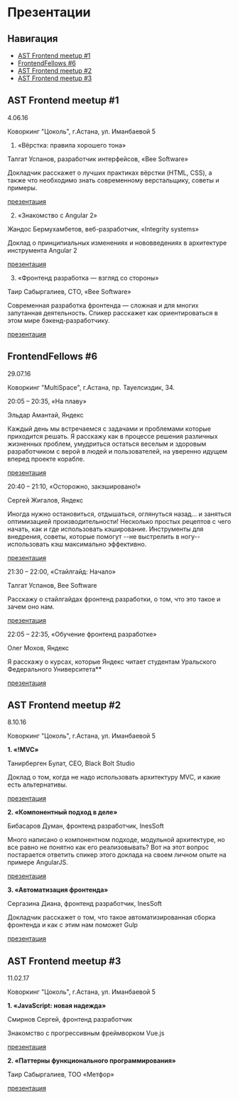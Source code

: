 # Презентации

## Навигация

- [AST Frontend meetup #1](#astfrontend1)
- [FrontendFellows #6](#frontendfellows)
- [AST Frontend meetup #2](#astfrontend2)
- [AST Frontend meetup #3](#astfrontend3)

## <a name="astfrontend1"></a> AST Frontend meetup #1

4.06.16

Коворкинг "Цоколь", г.Астана, ул. Иманбаевой 5

1. «Вёрстка: правила хорошего тона»

Талгат Успанов, разработчик интерфейсов, «Bee Software»

Докладчик расскажет о лучших практиках вёрстки (HTML, CSS), а также что необходимо знать современному верстальщику, советы и примеры.

[презентация](http://goo.gl/rkyOQQ)

2. «Знакомство с Angular 2»

Жандос Бермухамбетов, веб-разработчик, «Integrity systems»

Доклад о принципиальных изменениях и нововведениях в архитектуре инструмента Angular 2

[презентация](http://goo.gl/RUUNel)

3. «Фронтенд разработка — взгляд со стороны»

Таир Сабыргалиев, CTO, «Bee Software»

Современная разработка фронтенда — сложная и для многих запутанная деятельность. Спикер расскажет как ориентироваться в этом мире бэкенд-разработчику.

[презентация](http://goo.gl/vzayLT)

## <a name="frontendfellows"></a> FrontendFellows #6

29.07.16

Коворкинг "MultiSpace", г.Астана, пр. Тауелсиздик, 34.

20:05 – 20:35, «На плаву»

Эльдар Амантай, Яндекс

Каждый день мы встречаемся с задачами и проблемами которые приходится решать. Я расскажу как в процессе решения различных жизненных проблем, умудриться остаться веселым и здоровым разработчиком с верой в людей и пользователей, на уверенно идущем вперед проекте корабле.

[презентация](https://yadi.sk/i/yyXh7hoatuaY8)

20:40 – 21:10, «Осторожно, закэшировано!»

Сергей Жигалов, Яндекс

Иногда нужно остановиться, отдышаться, оглянуться назад… и заняться оптимизацией производительности! Несколько простых рецептов с чего начать, как и где использовать кэширование. Инструменты для внедрения, советы, которые помогут --не выстрелить в ногу-- использовать кэш максимально эффективно.

[презентация](http://zhigalov.github.io/frontend-fellows-cache-kz/)

21:30 – 22:00, «Стайлгайд: Начало»

Талгат Успанов, Bee Software

Расскажу о стайлгайдах фронтенд разработки, о том, что это такое и зачем оно нам.

[презентация](https://talgautb.github.io/styleguide-begin/)

22:05 – 22:35, «Обучение фронтенд разработке»

Олег Мохов, Яндекс

Я расскажу о курсах, которые Яндекс читает студентам Уральского Федерального Университета**

[презентация](https://yadi.sk/d/m817QjCDtkhyb)

## <a name="astfrontend2"></a> AST Frontend meetup #2

8.10.16

Коворкинг "Цоколь", г.Астана, ул. Иманбаевой 5

**1. «!MVC»**

Танирберген Булат, CEO, Black Bolt Studio

Доклад о том, когда не надо использовать архитектуру MVC, и какие есть альтернативы.

[презентация](https://yadi.sk/i/MO14kCi1wZ6zv)

**2. «Компонентный подход в деле»**

Бибасаров Думан, фронтенд разработчик, InesSoft

Много написано о компонентном подходе, модульной архитектуре, но все равно не понятно как его реализовывать? Вот на этот вопрос постарается ответить спикер этого доклада на своем личном опыте на примере AngularJS.

[презентация](https://yadi.sk/i/N4QsrUhIwZ79G)

**3. «Автоматизация фронтенда»**

Сергазина Диана, фронтенд разработчик, InesSoft

Докладчик расскажет о том, что такое автоматизированная сборка фронтенда и как с этим нам поможет Gulp

[презентация](https://yadi.sk/i/BgK9ddYJwZ9QZ)

## <a name="astfrontend3"></a> AST Frontend meetup #3

11.02.17

Коворкинг "Цоколь", г.Астана, ул. Иманбаевой 5

**1. «JavaScript: новая надежда»**

Смирнов Сергей, фронтенд разработчик

Знакомство с прогрессивным фреймворком Vue.js

[презентация](https://sms-system.github.io/javascript-new-hope/)

**2. «Паттерны функционального программирования»**

Таир Сабыргалиев, ТОО «Метфор»

[презентация](https://yadi.sk/i/kZH8BM_G3E4AXz)
